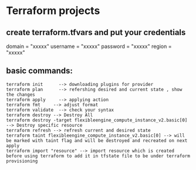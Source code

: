 # Terraform projects
## create terraform.tfvars and put your credentials 
domain   = "xxxxx"
username = "xxxxx"
password = "xxxxx"
region   = "xxxxx"

## basic commands:
	terraform init		--> downloading plugins for provider
	terraform plan		--> refershing desired and current state , show the changes 
	terraform apply		--> applying action 
  	terraform fmt     --> adjust format
  	terraform validate  --> check your syntax
	terraform destroy --> Destroy All 
	terraform destroy -target flexibleengine_compute_instance_v2.basic[0] --> Destroy specific resource
  	terraform refresh --> refresh current and desired state  
  	terraform taint flexibleengine_compute_instance_v2.basic[0] --> will be marked with taint flag and will be destroyed and recreated on next apply 
  	terraform import "resource" --> import resource which is created before using terraform to add it in tfstate file to be under terraform provisioning 
  
